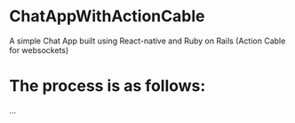 # ChatAppWithActionCable
A simple Chat App built using React-native and Ruby on Rails (Action Cable for websockets) 

# The process is as follows:
...